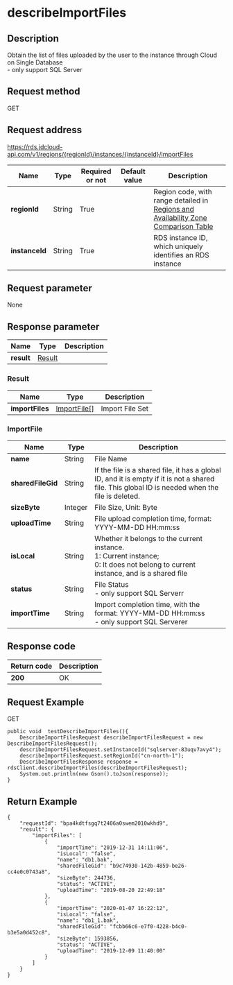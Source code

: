 # describeImportFiles


## Description
Obtain the list of files uploaded by the user to the instance through Cloud on Single Database<br>- only support SQL Server

## Request method
GET

## Request address
https://rds.jdcloud-api.com/v1/regions/{regionId}/instances/{instanceId}/importFiles

|Name|Type|Required or not|Default value|Description|
|---|---|---|---|---|
|**regionId**|String|True| |Region code, with range detailed in [Regions and Availability Zone Comparison Table](../Enum-Definitions/Regions-AZ.md)|
|**instanceId**|String|True| |RDS instance ID, which uniquely identifies an RDS instance|

## Request parameter
None


## Response parameter
|Name|Type|Description|
|---|---|---|
|**result**|[Result](describeimportfiles#result)| |

### <div id="result">Result</div>
|Name|Type|Description|
|---|---|---|
|**importFiles**|[ImportFile[]](describeimportfiles#importfile)|Import File Set|
### <div id="importfile">ImportFile</div>
|Name|Type|Description|
|---|---|---|
|**name**|String|File Name|
|**sharedFileGid**|String|If the file is a shared file, it has a global ID, and it is empty if it is not a shared file. This global ID is needed when the file is deleted.|
|**sizeByte**|Integer|File Size, Unit: Byte|
|**uploadTime**|String|File upload completion time, format: YYYY-MM-DD HH:mm:ss|
|**isLocal**|String|Whether it belongs to the current instance. <br> 1: Current instance; <br>0: It does not belong to current instance, and is a shared file|
|**status**|String|File Status<br>- only support SQL Serverr|
|**importTime**|String|Import completion time, with the format: YYYY-MM-DD HH:mm:ss<br>- only support SQL Serverer|

## Response code
|Return code|Description|
|---|---|
|**200**|OK|

## Request Example
GET
```
public void  testDescribeImportFiles(){
    DescribeImportFilesRequest describeImportFilesRequest = new DescribeImportFilesRequest();
    describeImportFilesRequest.setInstanceId("sqlserver-83uqv7avy4");
    describeImportFilesRequest.setRegionId("cn-north-1");
    DescribeImportFilesResponse response = rdsClient.describeImportFiles(describeImportFilesRequest);
    System.out.println(new Gson().toJson(response));
}

```

## Return Example
```
{
    "requestId": "bpa4kdtfsgq7t2406a0swem2010wkhd9", 
    "result": {
        "importFiles": [
            {
                "importTime": "2019-12-31 14:11:06", 
                "isLocal": "false", 
                "name": "db1.bak", 
                "sharedFileGid": "b9c74930-142b-4859-be26-cc4e0c0743a8", 
                "sizeByte": 244736, 
                "status": "ACTIVE", 
                "uploadTime": "2019-08-20 22:49:18"
            }, 
            {
                "importTime": "2020-01-07 16:22:12", 
                "isLocal": "false", 
                "name": "db1_1.bak", 
                "sharedFileGid": "fcbb66c6-e7f0-4228-b4c0-b3e5a0d452c8", 
                "sizeByte": 1593856, 
                "status": "ACTIVE", 
                "uploadTime": "2019-12-09 11:40:00"
            }
        ]
    }
}
```
